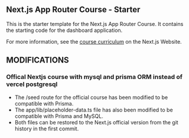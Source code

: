 ## Next.js App Router Course - Starter

This is the starter template for the Next.js App Router Course. It contains the starting code for the dashboard application.

For more information, see the [course curriculum](https://nextjs.org/learn) on the Next.js Website.

## MODIFICATIONS

### Offical Nextjs course with mysql and prisma ORM instead of vercel postgresql

- The /seed route for the official course has been modified to be compatible with Prisma.
- The app/lib/placeholder-data.ts file has also been modified to be compatible with Prisma and MySQL.
- Both files can be restored to the Next.js official version from the git history in the first commit.
